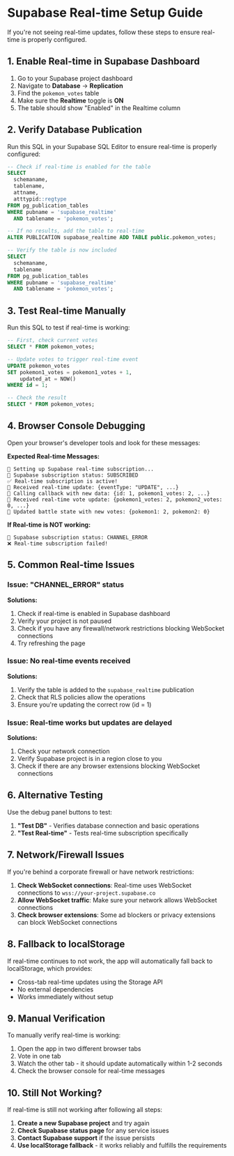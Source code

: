 # Supabase Real-time Setup Guide

If you're not seeing real-time updates, follow these steps to ensure real-time is properly configured.

## 1. Enable Real-time in Supabase Dashboard

1. Go to your Supabase project dashboard
2. Navigate to **Database** → **Replication**
3. Find the `pokemon_votes` table
4. Make sure the **Realtime** toggle is **ON**
5. The table should show "Enabled" in the Realtime column

## 2. Verify Database Publication

Run this SQL in your Supabase SQL Editor to ensure real-time is properly configured:

```sql
-- Check if real-time is enabled for the table
SELECT 
  schemaname,
  tablename,
  attname,
  atttypid::regtype
FROM pg_publication_tables 
WHERE pubname = 'supabase_realtime' 
  AND tablename = 'pokemon_votes';

-- If no results, add the table to real-time
ALTER PUBLICATION supabase_realtime ADD TABLE public.pokemon_votes;

-- Verify the table is now included
SELECT 
  schemaname,
  tablename
FROM pg_publication_tables 
WHERE pubname = 'supabase_realtime' 
  AND tablename = 'pokemon_votes';
```

## 3. Test Real-time Manually

Run this SQL to test if real-time is working:

```sql
-- First, check current votes
SELECT * FROM pokemon_votes;

-- Update votes to trigger real-time event
UPDATE pokemon_votes 
SET pokemon1_votes = pokemon1_votes + 1, 
    updated_at = NOW() 
WHERE id = 1;

-- Check the result
SELECT * FROM pokemon_votes;
```

## 4. Browser Console Debugging

Open your browser's developer tools and look for these messages:

**Expected Real-time Messages:**
```
🔌 Setting up Supabase real-time subscription...
📡 Supabase subscription status: SUBSCRIBED
✅ Real-time subscription is active!
📡 Received real-time update: {eventType: "UPDATE", ...}
📡 Calling callback with new data: {id: 1, pokemon1_votes: 2, ...}
🔄 Received real-time vote update: {pokemon1_votes: 2, pokemon2_votes: 0, ...}
🔄 Updated battle state with new votes: {pokemon1: 2, pokemon2: 0}
```

**If Real-time is NOT working:**
```
📡 Supabase subscription status: CHANNEL_ERROR
❌ Real-time subscription failed!
```

## 5. Common Real-time Issues

### Issue: "CHANNEL_ERROR" status
**Solutions:**
1. Check if real-time is enabled in Supabase dashboard
2. Verify your project is not paused
3. Check if you have any firewall/network restrictions blocking WebSocket connections
4. Try refreshing the page

### Issue: No real-time events received
**Solutions:**
1. Verify the table is added to the `supabase_realtime` publication
2. Check that RLS policies allow the operations
3. Ensure you're updating the correct row (id = 1)

### Issue: Real-time works but updates are delayed
**Solutions:**
1. Check your network connection
2. Verify Supabase project is in a region close to you
3. Check if there are any browser extensions blocking WebSocket connections

## 6. Alternative Testing

Use the debug panel buttons to test:

1. **"Test DB"** - Verifies database connection and basic operations
2. **"Test Real-time"** - Tests real-time subscription specifically

## 7. Network/Firewall Issues

If you're behind a corporate firewall or have network restrictions:

1. **Check WebSocket connections**: Real-time uses WebSocket connections to `wss://your-project.supabase.co`
2. **Allow WebSocket traffic**: Make sure your network allows WebSocket connections
3. **Check browser extensions**: Some ad blockers or privacy extensions can block WebSocket connections

## 8. Fallback to localStorage

If real-time continues to not work, the app will automatically fall back to localStorage, which provides:
- Cross-tab real-time updates using the Storage API
- No external dependencies
- Works immediately without setup

## 9. Manual Verification

To manually verify real-time is working:

1. Open the app in two different browser tabs
2. Vote in one tab
3. Watch the other tab - it should update automatically within 1-2 seconds
4. Check the browser console for real-time messages

## 10. Still Not Working?

If real-time is still not working after following all steps:

1. **Create a new Supabase project** and try again
2. **Check Supabase status page** for any service issues
3. **Contact Supabase support** if the issue persists
4. **Use localStorage fallback** - it works reliably and fulfills the requirements 